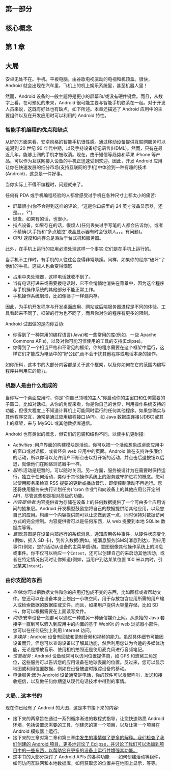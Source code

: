 ## 第一部分

## 核心概念

## 第 1 章

## 大局

安卓无处不在。手机。平板电脑。由谷歌电视驱动的电视和机顶盒。很快，Android 就会出现在汽车里，飞机上的机上娱乐系统里，甚至机器人里！

然而，Android 设备的一般主题将是更小的屏幕和/或没有硬件键盘。而且，从数字上看，在可预见的未来，Android 很可能主要与智能手机联系在一起。对于开发人员来说，这既有好处也有缺点，如下所述。本章还描述了 Android 应用中的主要组件以及在开发应用时可以利用的 Android 特性。

### 智能手机编程的优点和缺点

从好的方面来看，安卓风格的智能手机很性感。通过移动设备提供互联网服务可以追溯到 20 世纪 90 年代中期，以及手持设备标记语言(HDML)。然而，只有在最近几年，能够上网的手机才被取消。现在，由于短信等趋势和苹果 iPhone 等产品，可以作为互联网接入设备的手机正迅速受到欢迎。因此，开发 Android 应用让你在快速发展的细分市场(支持互联网的手机)中体验到一种有趣的技术(Android)，这总是一件好事。

当你实际上不得不编程时，问题就来了。

任何有 PDA 或手机编程经验的人都曾感受过手机在各种尺寸上都太小的痛苦:

*   屏幕很小(你不会得到这样的评论，“这是你口袋里的 24 英寸液晶显示器，还是。。。?").
*   键盘，如果有的话，也很小。
*   指点设备，如果存在的话，很烦人(任何丢失过手写笔的人都会告诉你)，或者不精确(大手指和“多点触控”液晶显示器有时会很烦人。。。有问题)。
*   CPU 速度和内存总是落后于台式机和服务器。

此外，在手机上运行的应用必须处理这样一个事实:它们是在手机上运行的。

当手机不工作时，有手机的人往往会变得非常烦躁。同样，如果你的程序“破坏”了他们的手机，这些人也会变得恼怒

*   占用中央处理器，这样电话就收不到了。
*   当有电话打进来或需要拨电话时，它不会悄悄地消失在背景中，因为这个程序与手机操作系统的其他部分不能正常工作。
*   手机操作系统崩溃，比如像筛子一样漏内存。

因此，为手机开发程序与开发桌面应用、网站或后端服务器进程是不同的体验。工具看起来不同了，框架的行为也不同了，而且你对你的程序有更多的限制。

Android 试图做的是向你妥协:

*   你得到了一种常用的编程语言(Java)和一些常用的库(例如，一些 Apache Commons APIs)，以及对你可能习惯使用的工具的支持(Eclipse)。
*   你得到了一个相当严格和不常见的框架，你的程序需要在这个框架中运行，这样它们才能成为电话中的“好公民”,而不会干扰其他程序或电话本身的操作。

如你所料，这本书的大部分内容都是关于这个框架，以及你如何在它的范围内编写程序并利用它的能力。

### 机器人是由什么组成的

当你写一个桌面应用时，你是“你自己领域的主人”你启动你的主窗口和任何需要的子窗口，比如对话框。从你的角度来看，你是你自己的世界，利用操作系统支持的功能，但很大程度上不知道计算机上可能同时运行的任何其他程序。如果您确实与其他程序交互，通常是通过应用编程接口(API)，如 Java 数据库连接(JDBC)或其上的框架，来与 MySQL 或其他数据库通信。

Android 也有类似的概念，但它们的包装和结构不同，以使手机更耐撞:

*   *Activities* :用户界面的构建模块是活动。你可以把一个活动想象成桌面应用中的窗口或对话框，或者经典 web 应用中的页面。Android 旨在支持许多廉价的活动，所以你可以允许用户不断点击以打开新的活动，并点击后退按钮以后退，就像他们在网络浏览器中一样。
*   *服务*:活动是短暂的，可以随时关闭。另一方面，服务被设计为在需要时保持运行，独立于任何活动，类似于其他操作系统上的服务或守护进程的概念。您可以使用服务来检查 RSS 提要的更新或播放音乐，即使控制活动不再运行。您还将使用服务来执行计划任务(“cron 作业”)和向设备上的其他应用公开定制 API，尽管这些都是相对高级的功能。
*   *内容提供者*:内容提供者为存储在设备上的任何数据提供了一个可由多个应用访问的抽象层。Android 开发模型鼓励您将自己的数据提供给其他应用，以及您自己的应用。构建一个内容提供商可以让您做到这一点，同时保持对数据访问方式的完全控制。内容提供者可以是任何东西，从 web 提要到本地 SQLite 数据库等等。
*   *意图*:意图是在设备内部运行的系统消息，通知应用各种事件，从硬件状态变化(例如，插入 SD 卡)，到传入数据(例如，短消息服务[SMS]消息到达)，到应用事件(例如，您的活动从设备的主菜单启动)。意图很像其他操作系统上的消息或事件。你不仅可以响应一个`Intent`，还可以创建自己的来启动其他活动，或者在特定情况出现时让你知道(例如，当用户到达某某位置 100 米以内时，引发某某`Intent`)。

### 由你支配的东西

*   *存储*:你可以把数据文件和你的应用打包成不变的东西，比如图标或者帮助文件。您还可以在设备本身上划出一小块空间，用于存放包含应用所需的用户输入或检索数据的数据库或文件。而且，如果用户提供大容量存储，比如 SD 卡，你可以根据需要在上面读写文件。
*   *网络*:安卓设备一般都可以通过一种或另一种通信媒介上网。从原始的 Java 套接字一直到可以嵌入到应用中的内置的基于 WebKit 的 web 浏览器小部件，您可以在任何级别上利用 Internet 访问。
*   *多媒体* : Android 设备有回放和录制音频和视频的能力。虽然具体细节可能因设备而异，但您可以查询设备以了解其功能，然后利用您认为合适的多媒体功能，无论是播放音乐、使用相机拍照还是使用麦克风进行音频笔记。
*   *位置服务* : Android 设备经常可以访问位置提供商，如 GPS 和蜂窝三角定位，这些服务可以告诉您的应用设备在地球表面的位置。反过来，您可以显示地图或利用位置数据，例如在设备被盗时跟踪设备的移动。
*   电话服务:因为 Android 设备通常是电话，你的软件可以发起呼叫，发送和接收短信，以及做任何你期望从现代电话技术中得到的事情。

### 大局...这本书的

现在你已经有了 Android 的大图，这是本书接下来的内容:

*   接下来的两章旨在通过一系列循序渐进的教程式指导，让您快速熟悉 Android 环境，包括设置您需要的工具、创建您的第一个项目，以及让第一个项目在 Android 模拟器上运行。
*   接下来的三章对第二章和第三章[中发生的事情做了更多的解释。我们检查了我们创建的 Android 项目，更多地讨论了 Eclipse，并讨论了我们可以添加到项目中的一些东西，以帮助它在更多的设备上运行并增强其功能。](03.html#ch3)
*   这本书的大部分探讨了 Android APIs 的各种功能——如何创建活动等组件，如何访问互联网和本地数据库，如何获取您的位置并在地图上显示，等等。